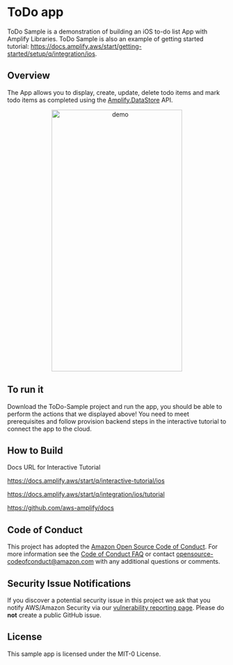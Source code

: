 # ToDo app
ToDo Sample is a demonstration of building an iOS to-do list App with Amplify Libraries. ToDo Sample is also an example of getting started tutorial: https://docs.amplify.aws/start/getting-started/setup/q/integration/ios.

## Overview
The App allows you to display, create, update, delete todo items and mark todo items as completed using the [Amplify.DataStore](https://docs.amplify.aws/start/getting-started/integrate/q/integration/ios#create-a-todo) API.
<div align=center><img width="300" height="600" src="./readmeImages/demo.gif"/ alt="demo"></div>

## To run it
Download the ToDo-Sample project and run the app, you should be able to perform the actions that we displayed above! You need to meet prerequisites and follow provision backend steps in the interactive tutorial to connect the app to the cloud.

## How to Build

Docs URL for Interactive Tutorial

https://docs.amplify.aws/start/q/interactive-tutorial/ios

https://docs.amplify.aws/start/q/integration/ios/tutorial

https://github.com/aws-amplify/docs

## Code of Conduct

This project has adopted the [Amazon Open Source Code of Conduct](https://aws.github.io/code-of-conduct).
For more information see the [Code of Conduct FAQ](https://aws.github.io/code-of-conduct-faq) or contact
opensource-codeofconduct@amazon.com with any additional questions or comments.

## Security Issue Notifications

If you discover a potential security issue in this project we ask that you notify AWS/Amazon Security via our
[vulnerability reporting page](http://aws.amazon.com/security/vulnerability-reporting/). Please
do **not** create a public GitHub issue.

## License

This sample app is licensed under the MIT-0 License.
